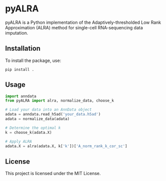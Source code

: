# pyALRA

pyALRA is a Python implementation of the Adaptively-thresholded Low Rank Approximation (ALRA) method for single-cell RNA-sequencing data imputation.

## Installation

To install the package, use:

```
pip install .
```

## Usage

```python
import anndata
from pyALRA import alra, normalize_data, choose_k

# Load your data into an AnnData object
adata = anndata.read_h5ad('your_data.h5ad')
adata = normalize_data(adata)

# Determine the optimal k
k = choose_k(adata.X)

# Apply ALRA
adata.X = alra(adata.X, k['k'])['A_norm_rank_k_cor_sc']
```

## License

This project is licensed under the MIT License.
